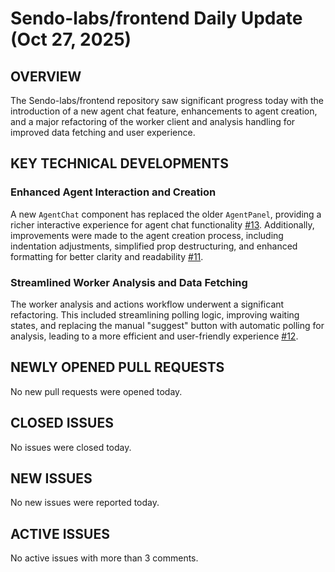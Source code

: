 # Sendo-labs/frontend Daily Update (Oct 27, 2025)
## OVERVIEW 
The Sendo-labs/frontend repository saw significant progress today with the introduction of a new agent chat feature, enhancements to agent creation, and a major refactoring of the worker client and analysis handling for improved data fetching and user experience.

## KEY TECHNICAL DEVELOPMENTS

### Enhanced Agent Interaction and Creation
A new `AgentChat` component has replaced the older `AgentPanel`, providing a richer interactive experience for agent chat functionality [#13](https://github.com/Sendo-labs/frontend/pull/13). Additionally, improvements were made to the agent creation process, including indentation adjustments, simplified prop destructuring, and enhanced formatting for better clarity and readability [#11](https://github.com/Sendo-labs/frontend/pull/11).

### Streamlined Worker Analysis and Data Fetching
The worker analysis and actions workflow underwent a significant refactoring. This included streamlining polling logic, improving waiting states, and replacing the manual "suggest" button with automatic polling for analysis, leading to a more efficient and user-friendly experience [#12](https://github.com/Sendo-labs/frontend/pull/12).

## NEWLY OPENED PULL REQUESTS
No new pull requests were opened today.

## CLOSED ISSUES
No issues were closed today.

## NEW ISSUES
No new issues were reported today.

## ACTIVE ISSUES
No active issues with more than 3 comments.